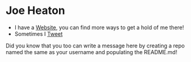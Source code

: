 # Joe Heaton

- I have a [Website](https://www.heaton.dev/), you can find more ways to get a hold of me there!
- Sometimes I [Tweet](https://twitter.com/Heaton_dev)

Did you know that you too can write a message here by creating a repo named the same as your username and populating the README.md!
